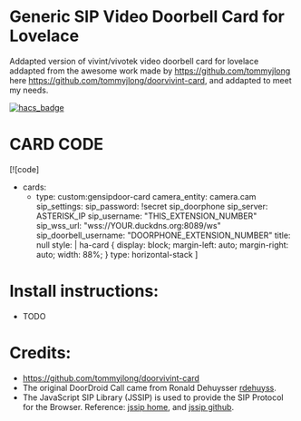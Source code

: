 # Generic SIP Video Doorbell Card for Lovelace

Addapted version of vivint/vivotek video doorbell card for lovelace addapted from the awesome work made by https://github.com/tommyjlong 
here https://github.com/tommyjlong/doorvivint-card, and addapted to meet my needs.

[![hacs_badge](https://img.shields.io/badge/HACS-Custom-orange.svg?style=for-the-badge)](https://github.com/custom-components/hacs)

# CARD CODE
[![code]
- cards:
    - type: custom:gensipdoor-card
    camera_entity: camera.cam
    sip_settings:
        sip_password: !secret sip_doorphone
        sip_server: ASTERISK_IP
        sip_username: "THIS_EXTENSION_NUMBER"
        sip_wss_url: "wss://YOUR.duckdns.org:8089/ws"
        sip_doorbell_username: "DOORPHONE_EXTENSION_NUMBER"
    title: null
    style: |
        ha-card {
        display: block;
        margin-left: auto;
        margin-right: auto;
        width: 88%;
        }
   type: horizontal-stack
]
# Install instructions:
- TODO


# Credits:
- https://github.com/tommyjlong/doorvivint-card
- The original DoorDroid Call came from Ronald Dehuysser [rdehuyss](https://github.com/rdehuyss/DoorDroid).
- The JavaScript SIP Library (JSSIP) is used to provide the SIP Protocol for the Browser. Reference: [jssip home](https://jssip.net/), and [jssip github](https://github.com/versatica/JsSIP/).



